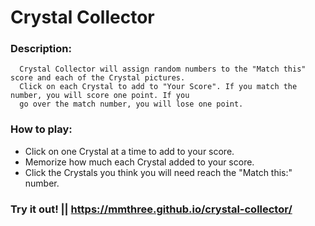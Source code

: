 # Crystal Collector

### Description: 

  ```
    Crystal Collector will assign random numbers to the "Match this" score and each of the Crystal pictures.
    Click on each Crystal to add to "Your Score". If you match the number, you will score one point. If you 
    go over the match number, you will lose one point.
  ```
### How to play:

  * Click on one Crystal at a time to add to your score.
  * Memorize how much each Crystal added to your score.
  * Click the Crystals you think you will need reach the "Match this:" number.

### Try it out! || https://mmthree.github.io/crystal-collector/
